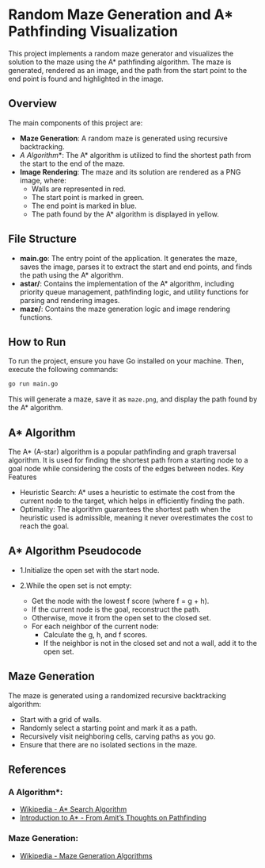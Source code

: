 # Random Maze Generation and A* Pathfinding Visualization

This project implements a random maze generator and visualizes the solution to the maze using the A* pathfinding algorithm. The maze is generated, rendered as an image, and the path from the start point to the end point is found and highlighted in the image.

## Overview

The main components of this project are:

- **Maze Generation**: A random maze is generated using recursive backtracking.
- **A* Algorithm**: The A* algorithm is utilized to find the shortest path from the start to the end of the maze.
- **Image Rendering**: The maze and its solution are rendered as a PNG image, where:
  - Walls are represented in red.
  - The start point is marked in green.
  - The end point is marked in blue.
  - The path found by the A* algorithm is displayed in yellow.

## File Structure

- **main.go**: The entry point of the application. It generates the maze, saves the image, parses it to extract the start and end points, and finds the path using the A* algorithm.
- **astar/**: Contains the implementation of the A* algorithm, including priority queue management, pathfinding logic, and utility functions for parsing and rendering images.
- **maze/**: Contains the maze generation logic and image rendering functions.

## How to Run

To run the project, ensure you have Go installed on your machine. Then, execute the following commands:

```bash
go run main.go
```

This will generate a maze, save it as `maze.png`, and display the path found by the A* algorithm.
## A* Algorithm

The A* (A-star) algorithm is a popular pathfinding and graph traversal algorithm. It is used for finding the shortest path from a starting node to a goal node while considering the costs of the edges between nodes.
Key Features

- Heuristic Search: A* uses a heuristic to estimate the cost from the current node to the target, which helps in efficiently finding the path.
- Optimality: The algorithm guarantees the shortest path when the heuristic used is admissible, meaning it never overestimates the cost to reach the goal.

## A* Algorithm Pseudocode

- 1.Initialize the open set with the start node.

- 2.While the open set is not empty:
    - Get the node with the lowest f score (where f = g + h).
    - If the current node is the goal, reconstruct the path.
    - Otherwise, move it from the open set to the closed set.
    - For each neighbor of the current node:
        - Calculate the g, h, and f scores.
        - If the neighbor is not in the closed set and not a wall, add it to the open set.

## Maze Generation

The maze is generated using a randomized recursive backtracking algorithm:

- Start with a grid of walls.
- Randomly select a starting point and mark it as a path.
- Recursively visit neighboring cells, carving paths as you go.
- Ensure that there are no isolated sections in the maze.

## References

### A Algorithm*:
- [Wikipedia - A* Search Algorithm](https://en.wikipedia.org/wiki/A*_search_algorithm)
- [Introduction to A* - From Amit’s Thoughts on Pathfinding](http://theory.stanford.edu/~amitp/GameProgramming/AStarComparison.html)

### Maze Generation:
- [Wikipedia - Maze Generation Algorithms](https://en.wikipedia.org/wiki/Maze_generation_algorithm)
